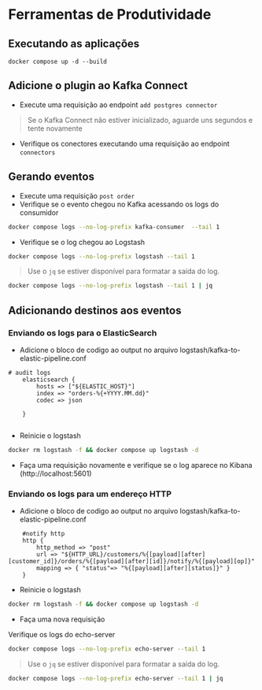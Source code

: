 # Ferramentas de Produtividade

## Executando as aplicações

```
docker compose up -d --build
```

## Adicione o plugin ao Kafka Connect
* Execute uma requisição ao endpoint ```add postgres connector```

> Se o Kafka Connect não estiver inicializado, aguarde uns segundos e tente novamente

* Verifique os conectores executando uma requisição ao endpoint ```connectors```

## Gerando eventos
* Execute uma requisição ```post order```
* Verifique se o evento chegou no Kafka acessando os logs do consumidor 

```sh
docker compose logs --no-log-prefix kafka-consumer  --tail 1 
```

* Verifique se o log chegou ao Logstash
```sh
docker compose logs --no-log-prefix logstash --tail 1
```

> Use o ```jq``` se estiver disponível para formatar a saída do log.

```sh
docker compose logs --no-log-prefix logstash --tail 1 | jq
```

## Adicionando destinos aos eventos

### Enviando os logs para o ElasticSearch
* Adicione o bloco de codigo ao output no arquivo logstash/kafka-to-elastic-pipeline.conf
```
# audit logs
    elasticsearch { 
        hosts => ["${ELASTIC_HOST}"]
        index => "orders-%{+YYYY.MM.dd}"
        codec => json

    }


```
* Reinicie o logstash
```sh
docker rm logstash -f && docker compose up logstash -d
```

* Faça uma requisição novamente e verifique se o log aparece no Kibana (http://localhost:5601)

### Enviando os logs para um endereço HTTP

* Adicione o bloco de codigo ao output no arquivo logstash/kafka-to-elastic-pipeline.conf

```
    #notify http
    http {
        http_method => "post"
        url => "${HTTP_URL}/customers/%{[payload][after][customer_id]}/orders/%{[payload][after][id]}/notify/%{[payload][op]}"
        mapping => { "status"=> "%{[payload][after][status]}" }
    }

```

* Reinicie o logstash
```sh
docker rm logstash -f && docker compose up logstash -d
```

* Faça uma nova requisição

Verifique os logs do echo-server
```sh
docker compose logs --no-log-prefix echo-server --tail 1 
```

> Use o ```jq``` se estiver disponível para formatar a saída do log.


```sh
docker compose logs --no-log-prefix echo-server --tail 1 | jq
```
